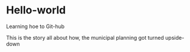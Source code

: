 # Hello-world
Learning hoe to Git-hub


This is the story all about how, the municipal planning got turned upside-down
